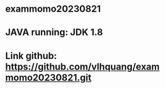 # exammomo20230821
 
# JAVA running: JDK 1.8

# Link github: https://github.com/vlhquang/exammomo20230821.git